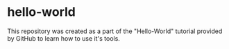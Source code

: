 # hello-world
This repository was created as a part of the "Hello-World" tutorial provided by GitHub to learn how to use it's tools.
